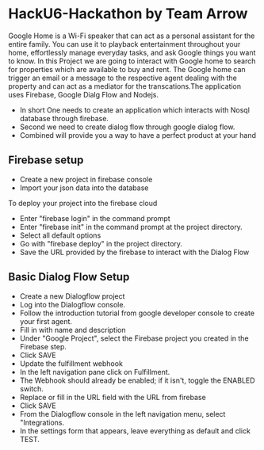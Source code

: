 # HackU6-Hackathon by Team Arrow

Google Home is a Wi-Fi speaker that can act as a personal assistant for the entire family. You can use it to playback entertainment throughout your home, effortlessly manage everyday tasks, and ask Google things you want to know. In this Project we are going to interact with Google home to search for properties which are available to buy and rent.  The Google home can trigger an email or a message to the respective agent dealing with the property and can act as a mediator for the transcations.The application uses Firebase, Google Dialg Flow and Nodejs.

 * In short One needs to create an application which interacts with Nosql database through firebase.
 * Second we need to create dialog flow through google dialog flow.
 * Combined will provide you a way to have a perfect product at your hand
 
 ## Firebase setup

* Create a new project in firebase console
* Import your json data into the database

To deploy your project into the firebase cloud 
* Enter "firebase login" in the command prompt 
* Enter "firebase init" in the command prompt at the project directory.
* Select all default options
* Go with "firebase deploy" in the project directory.
* Save the URL provided by the firebase to interact with the Dialog Flow

## Basic Dialog Flow Setup
* Create a new Dialogflow project
* Log into the Dialogflow console.
* Follow the introduction tutorial from google developer console to create your first agent.
* Fill in with name and description
* Under "Google Project", select the Firebase project you created in the Firebase step.
* Click SAVE
* Update the fulfillment webhook
* In the left navigation pane click on Fulfillment.
* The Webhook should already be enabled; if it isn't, toggle the ENABLED switch.
* Replace or fill in the URL field with the URL from firebase
* Click SAVE
* From the Dialogflow console in the left navigation menu, select "Integrations.
* In the settings form that appears, leave everything as default and click TEST.
